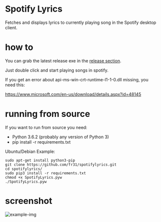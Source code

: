 # Spotify Lyrics
Fetches and displays lyrics to currently playing song in the Spotify desktop client.

# how to
You can grab the latest release exe in the [release section](https://github.com/fr31/spotifylyrics/releases).

Just double click and start playing songs in spotify. 

If you get an error about api-ms-win-crt-runtime-l1-1-0.dll missing, you need this:

https://www.microsoft.com/en-us/download/details.aspx?id=48145

# running from source
If you want to run from source you need:

* Python 3.6.2 (probably any version of Python 3)
* pip install -r requirements.txt

Ubuntu/Debian Example:
```
sudo apt-get install python3-pip
git clone https://github.com/fr31/spotifylyrics.git
cd spotifylyrics/
sudo pip3 install -r requirements.txt
chmod +x SpotifyLyrics.pyw
./SpotifyLyrics.pyw
```

# screenshot
![example-img](https://i.imgur.com/2dUN17q.png)
